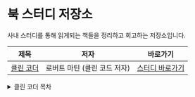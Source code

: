 # 북 스터디 저장소

사내 스터디를 통해 읽게되는 책들을 정리하고 회고하는 저장소입니다.

|                                  제목                                   |             저자             |                  바로가기                   |
| :---------------------------------------------------------------------: | :--------------------------: | :-----------------------------------------: |
| [클린 코더](https://book.naver.com/bookdb/book_detail.nhn?bid=10771065) | 로버트 마틴 (클린 코드 저자) | [스터디 바로가기](./clean_coder//README.md) |

<details>
<summary>클린 코더 목차</summary>

### 1. 프로의 마음가짐

- 함부로 바라지 마라
- 책임감을 가져라
- 무엇보다도 해를 끼치지 마라
- 직업 윤리

### 2. 아니라고 말하기

- 반대하는 역할
- 이해관계가 높을 때
- 팀 플레이어
- 예라고 말하는 비용
- 코드 임파서블

### 3. 예라고 말하기

- 약속을 뜻하는 말
- 예라고 말하는 법 익히기
- 결론

### 4. 코딩

- 준비된 자세
- 몰입 영역
- 진퇴양난에 빠진 글쟁이
- 디버깅
- 속도 조절
- 일정을 못 지키다
- 도움

### 5. 테스트 주도 개발

- 배심원 등장
- TDD의 세 가지 법칙
- TDD와 관련 없는 사실

### 6. 연습

- 연습의 배경지식
- 코딩 도장
- 경험의 폭 넓히기
- 결론

### 7. 인수 테스트

- 요구사항 관련 의사소통
- 인수 테스트
- 결론

### 8. 테스트 전략

- QA는 오류를 찾지 못해야 한다
- 테스트 자동화 피라미드
- 결론

### 9. 시간 관리

- 회의
- 집중력 마나
- 타임박스와 토마토
- 피하기
- 막다른 길
- 진흙탕, 늪, 수렁, 기타 엉망진창
- 결론

### 10. 추정

- 추정이란 무엇인가?
- PERT
- 업무 추정
- 큰 수의 법칙
- 결론

### 11. 압박

- 압박 피하기
- 압박 다루기
- 결론

</details>

